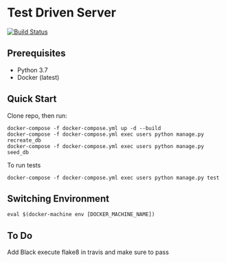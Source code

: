 # Test Driven Server
[![Build Status](https://travis-ci.org/amangona/testdriven-flask-template.svg?branch=master)](https://travis-ci.org/amangona/testdriven-flask-template)

## Prerequisites

- Python 3.7
- Docker (latest)

## Quick Start

Clone repo, then run:
```
docker-compose -f docker-compose.yml up -d --build 
docker-compose -f docker-compose.yml exec users python manage.py recreate_db
docker-compose -f docker-compose.yml exec users python manage.py seed_db 
```
To run tests
```
docker-compose -f docker-compose.yml exec users python manage.py test
```
## Switching Environment
```
eval $(docker-machine env [DOCKER_MACHINE_NAME])
```

## To Do
Add Black
execute flake8 in travis and make sure to pass
